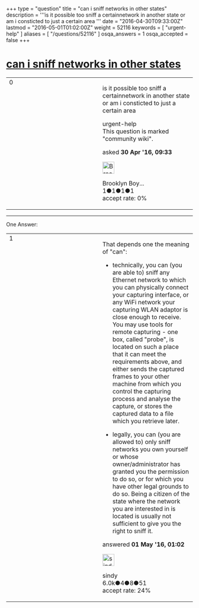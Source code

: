 +++
type = "question"
title = "can i sniff networks in other states"
description = '''is it possible too sniff a certainnetwork in another state or am i consticted to just a certain area '''
date = "2016-04-30T09:33:00Z"
lastmod = "2016-05-01T01:02:00Z"
weight = 52116
keywords = [ "urgent-help" ]
aliases = [ "/questions/52116" ]
osqa_answers = 1
osqa_accepted = false
+++

<div class="headNormal">

# [can i sniff networks in other states](/questions/52116/can-i-sniff-networks-in-other-states)

</div>

<div id="main-body">

<div id="askform">

<table id="question-table" style="width:100%;"><colgroup><col style="width: 50%" /><col style="width: 50%" /></colgroup><tbody><tr class="odd"><td style="width: 30px; vertical-align: top"><div class="vote-buttons"><span id="post-52116-upvote" class="ajax-command post-vote up" rel="nofollow" title="I like this post (click again to cancel)"> </span><div id="post-52116-score" class="post-score" title="current number of votes">0</div><span id="post-52116-downvote" class="ajax-command post-vote down" rel="nofollow" title="I dont like this post (click again to cancel)"> </span> <span id="favorite-mark" class="ajax-command favorite-mark" rel="nofollow" title="mark/unmark this question as favorite (click again to cancel)"> </span><div id="favorite-count" class="favorite-count"></div></div></td><td><div id="item-right"><div class="question-body"><p>is it possible too sniff a certainnetwork in another state or am i consticted to just a certain area</p></div><div id="question-tags" class="tags-container tags"><span class="post-tag tag-link-urgent-help" rel="tag" title="see questions tagged &#39;urgent-help&#39;">urgent-help</span></div><div id="question-controls" class="post-controls"><div class="community-wiki">This question is marked "community wiki".</div></div><div class="post-update-info-container"><div class="post-update-info post-update-info-user"><p>asked <strong>30 Apr '16, 09:33</strong></p><img src="https://secure.gravatar.com/avatar/335fdcbd9dd4bbdb6bb6f00cc7a426e7?s=32&amp;d=identicon&amp;r=g" class="gravatar" width="32" height="32" alt="Brooklyn%20Boy%20Mainia&#39;s gravatar image" /><p><span>Brooklyn Boy...</span><br />
<span class="score" title="1 reputation points">1</span><span title="1 badges"><span class="badge1">●</span><span class="badgecount">1</span></span><span title="1 badges"><span class="silver">●</span><span class="badgecount">1</span></span><span title="1 badges"><span class="bronze">●</span><span class="badgecount">1</span></span><br />
<span class="accept_rate" title="Rate of the user&#39;s accepted answers">accept rate:</span> <span title="Brooklyn Boy Mainia has no accepted answers">0%</span></p></div></div><div id="comments-container-52116" class="comments-container"></div><div id="comment-tools-52116" class="comment-tools"></div><div class="clear"></div><div id="comment-52116-form-container" class="comment-form-container"></div><div class="clear"></div></div></td></tr></tbody></table>

------------------------------------------------------------------------

<div class="tabBar">

<span id="sort-top"></span>

<div class="headQuestions">

One Answer:

</div>

</div>

<span id="52118"></span>

<div id="answer-container-52118" class="answer">

<table style="width:100%;"><colgroup><col style="width: 50%" /><col style="width: 50%" /></colgroup><tbody><tr class="odd"><td style="width: 30px; vertical-align: top"><div class="vote-buttons"><span id="post-52118-upvote" class="ajax-command post-vote up" rel="nofollow" title="I like this post (click again to cancel)"> </span><div id="post-52118-score" class="post-score" title="current number of votes">1</div><span id="post-52118-downvote" class="ajax-command post-vote down" rel="nofollow" title="I dont like this post (click again to cancel)"> </span></div></td><td><div class="item-right"><div class="answer-body"><p>That depends one the meaning of "can":</p><ul><li><p>technically, you can (you are able to) sniff any Ethernet network to which you can physically connect your capturing interface, or any WiFi network your capturing WLAN adaptor is close enough to receive. You may use tools for remote capturing - one box, called "probe", is located on such a place that it can meet the requirements above, and either sends the captured frames to your other machine from which you control the capturing process and analyse the capture, or stores the captured data to a file which you retrieve later.</p></li><li><p>legally, you can (you are allowed to) only sniff networks you own yourself or whose owner/administrator has granted you the permission to do so, or for which you have other legal grounds to do so. Being a citizen of the state where the network you are interested in is located is usually not sufficient to give you the right to sniff it.</p></li></ul></div><div class="answer-controls post-controls"></div><div class="post-update-info-container"><div class="post-update-info post-update-info-user"><p>answered <strong>01 May '16, 01:02</strong></p><img src="https://secure.gravatar.com/avatar/00fc6e2633725bd871ff636f0175eabc?s=32&amp;d=identicon&amp;r=g" class="gravatar" width="32" height="32" alt="sindy&#39;s gravatar image" /><p><span>sindy</span><br />
<span class="score" title="6049 reputation points"><span>6.0k</span></span><span title="4 badges"><span class="badge1">●</span><span class="badgecount">4</span></span><span title="8 badges"><span class="silver">●</span><span class="badgecount">8</span></span><span title="51 badges"><span class="bronze">●</span><span class="badgecount">51</span></span><br />
<span class="accept_rate" title="Rate of the user&#39;s accepted answers">accept rate:</span> <span title="sindy has 110 accepted answers">24%</span></p></div></div><div id="comments-container-52118" class="comments-container"></div><div id="comment-tools-52118" class="comment-tools"></div><div class="clear"></div><div id="comment-52118-form-container" class="comment-form-container"></div><div class="clear"></div></div></td></tr></tbody></table>

</div>

<div class="paginator-container-left">

</div>

</div>

</div>

